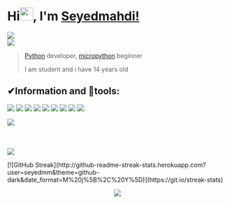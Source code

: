 
# Hi<img src="https://media.giphy.com/media/Q7LHmoFwVP6Yc1swZs/giphy.gif" width=30px>, I'm [Seyedmahdi!](https://redl.ink/seyedmm)


<p align="center">
<img style="display:block; margin:auto;" src="https://upload.wikimedia.org/wikipedia/commons/4/4e/Micropython-logo.svg">

<img style="display:block; margin:auto;" src="https://upload.wikimedia.org/wikipedia/commons/a/a7/MicroPython_new_logo.svg">
</p>


>[Python](https://python.org) developer, [micropython](https://micropython.org) beginner
>
>I am student and i have 14 years old

## ✔Information and 🔧tools:

![](https://img.shields.io/badge/Focus-Micropython-blue?style=for-the-badge&logo=micropython&logoColor=white)
![](https://img.shields.io/badge/Editor-VScode-blue?style=for-the-badge&logo=visual-studio-code)
![](https://img.shields.io/badge/OS-Windows-blue?style=for-the-badge&logo=windows&logoColor=white)
![](https://img.shields.io/badge/language-python-blue?style=for-the-badge&logo=python&logoColor=white)
![](https://img.shields.io/badge/language-html5-blue?style=for-the-badge&logo=html5&logoColor=white)
![](https://img.shields.io/badge/language-css3-blue?style=for-the-badge&logo=css3&logoColor=white)
![](https://img.shields.io/badge/age-14-blue?style=for-the-badge)
![](https://img.shields.io/badge/living-isfahan,%20iran-blue?style=for-the-badge)
[![](https://img.shields.io/badge/links-click%20on%20this%20badge-FF0E3A?style=for-the-badge)](https://redl.ink/seyedmm)

<a href="https://github.com/seyedmm">
<p align="center">
<img style="display:block; margin:auto;" src="https://github-readme-stats.vercel.app/api/top-langs/?username=seyedmm&layout=compact&theme=chartreuse-dark">
<br><br><br>
<img style="display:block; margin:auto;" src="https://github-readme-stats.vercel.app/api?username=seyedmm&show_icons=true&theme=chartreuse-dark">
</p>
</a>
[![GitHub Streak](http://github-readme-streak-stats.herokuapp.com?user=seyedmm&theme=github-dark&date_format=M%20j%5B%2C%20Y%5D)](https://git.io/streak-stats)
<a href="https://coffeebede.ir/buycoffee/seyedmm">
  <p align="center">
    <img class="img-fluid" src="https://coffeebede.ir/DashboardTemplateV2/app-assets/images/banner/default-yellow.svg" />
  </p>
</a>
